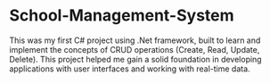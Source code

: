 # School-Management-System

This was my first C# project using .Net framework, built to learn and implement the concepts of CRUD operations (Create, Read, Update, Delete). This project helped me gain a solid foundation in developing applications with user interfaces and working with real-time data.

